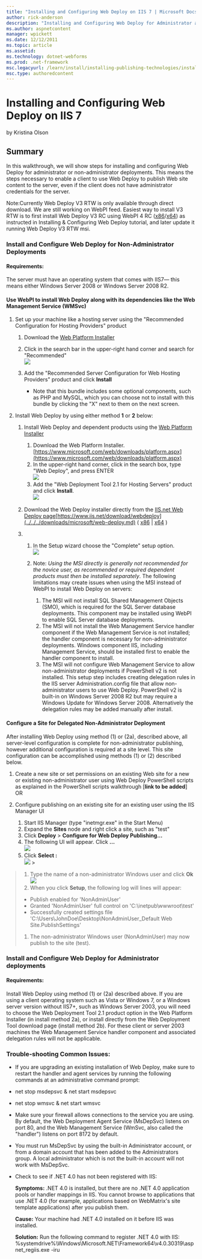 ```yaml
---
title: "Installing and Configuring Web Deploy on IIS 7 | Microsoft Docs"
author: rick-anderson
description: "Installing and Configuring Web Deploy for Administrator and non-administrator Deployments Summary In this walkthrough, we will show steps for installing and..."
ms.author: aspnetcontent
manager: wpickett
ms.date: 12/12/2011
ms.topic: article
ms.assetid: 
ms.technology: dotnet-webforms
ms.prod: .net-framework
msc.legacyurl: /learn/install/installing-publishing-technologies/installing-and-configuring-web-deploy
msc.type: authoredcontent
---
```

Installing and Configuring Web Deploy on IIS 7
====================
by Kristina Olson

## Summary

In this walkthrough, we will show steps for installing and configuring Web Deploy for administrator or non-administrator deployments. This means the steps necessary to enable a client to use Web Deploy to publish Web site content to the server, even if the client does not have administrator credentials for the server.

Note:Currently Web Deploy V3 RTW is only available through direct download. We are still working on WebPI feed. Easiest way to install V3 RTW is to first install Web Deploy V3 RC using WebPI 4 RC ([x86](https://download.microsoft.com/download/C/4/9/C4963E95-B3E7-4520-BD87-86BFEED90A1E/WebPlatformInstaller_x86.msi)/[x64](https://download.microsoft.com/download/C/4/9/C4963E95-B3E7-4520-BD87-86BFEED90A1E/WebPlatformInstaller_amd64.msi)) as instructed in  Installing &amp; Configuring Web Deploy tutorial, and later update it running Web Deploy V3 RTW msi.

### Install and Configure Web Deploy for Non-Administrator Deployments

#### Requirements:

The server must have an operating system that comes with IIS7— this means either Windows Server 2008 or Windows Server 2008 R2.

#### Use WebPI to install Web Deploy along with its dependencies like the Web Management Service (WMSvc)

1. Set up your machine like a hosting server using the "Recommended Configuration for Hosting Providers" product 

    1. Download the [Web Platform Installer](https://www.microsoft.com/web/downloads/platform.aspx)
    2. Click in the search bar in the upper-right hand corner and search for "Recommended"  
        [![](installing-and-configuring-web-deploy/_static/image2.png)](installing-and-configuring-web-deploy/_static/image1.png)
    3. Add the "Recommended Server Configuration for Web Hosting Providers" product and click **Install**

        - Note that this bundle includes some optional components, such as PHP and MySQL, which you can choose not to install with this bundle by clicking the "X" next to them on the next screen.
2. Install Web Deploy by using either method **1** or **2** below: 

    1. Install Web Deploy and dependent products using the [Web Platform Installer](https://www.microsoft.com/web/downloads/platform.aspx)

        1. Download the Web Platform Installer. [https://www.microsoft.com/web/downloads/platform.aspx](https://www.microsoft.com/web/downloads/platform.aspx)
        2. In the upper-right hand corner, click in the search box, type "Web Deploy", and press ENTER  
            [![](installing-and-configuring-web-deploy/_static/image4.png)](installing-and-configuring-web-deploy/_static/image3.png)
        3. Add the "Web Deployment Tool 2.1 for Hosting Servers" product and click **Install**.  
            ![](installing-and-configuring-web-deploy/_static/image5.png)
    2. Download the Web Deploy installer directly from the [IIS.net Web Deploy page](../../../downloads/microsoft/web-deploy.md)[https://www.iis.net/download/webdeploy](../../../downloads/microsoft/web-deploy.md) ( [x86](https://go.microsoft.com/fwlink/?LinkId=209115) | [x64](https://go.microsoft.com/fwlink/?LinkId=209116) )

    1. 1. In the Setup wizard choose the "Complete" setup option.  
             [![](installing-and-configuring-web-deploy/_static/image7.png)](installing-and-configuring-web-deploy/_static/image6.png)
        2. Note: *Using the MSI directly is generally not recommended for the novice user, as recommended or required dependent products must then be installed separately*. The following limitations may create issues when using the MSI instead of WebPI to install Web Deploy on servers: 

            1. The MSI will not install SQL Shared Management Objects (SMO), which is required for the SQL Server database deployments. This component may be installed using WebPI to enable SQL Server database deployments.
            2. The MSI will not install the Web Management Service handler component if the Web Management Service is not installed; the handler component is necessary for non-administrator deployments. Windows component IIS, including Management Service, should be installed first to enable the handler component to install.
            3. The MSI will not configure Web Management Service to allow non-administrator deployments if PowerShell v2 is not installed. This setup step includes creating delegation rules in the IIS server Administration.config file that allow non-administrator users to use Web Deploy. PowerShell v2 is built-in on Windows Server 2008 R2 but may require a Windows Update for Windows Server 2008. Alternatively the delegation rules may be added manually after install.

#### Configure a Site for Delegated Non-Administrator Deployment

After installing Web Deploy using method (1) or (2a), described above, all server-level configuration is complete for non-administrator publishing, however additional configuration is required at a site level. This site configuration can be accomplished using methods (1) or (2) described below.

1. Create a new site or set permissions on an existing Web site for a new or existing non-administrator user using Web Deploy PowerShell scripts as explained in the PowerShell scripts walkthrough [**link to be added**] OR
2. Configure publishing on an existing site for an existing user using the IIS Manager UI 

    1. Start IIS Manager (type "inetmgr.exe" in the Start Menu)
    2. Expand the **Sites** node and right click a site, such as "test"
    3. Click **Deploy** &gt; **Configure for Web Deploy Publishing...**
    4. The following UI will appear. Click **...**   
        [![](installing-and-configuring-web-deploy/_static/image9.png)](installing-and-configuring-web-deploy/_static/image8.png)
    5. Click **Select :**   
        [![](installing-and-configuring-web-deploy/_static/image11.png)](installing-and-configuring-web-deploy/_static/image10.png) &gt;

> 1. Type the name of a non-administrator Windows user and click **Ok**   
>     [![](installing-and-configuring-web-deploy/_static/image13.png)](installing-and-configuring-web-deploy/_static/image12.png)
> 2. When you click **Setup**, the following log will lines will appear:
> 
> - Publish enabled for 'NonAdminUser'
> - Granted 'NonAdminUser' full control on 'C:\inetpub\wwwroot\test'
> - Successfully created settings file 'C:\Users\JohnDoe\Desktop\NonAdminUser\_Default Web Site.PublishSettings'
> 
> 1. The non-administrator Windows user (NonAdminUser) may now publish to the site (test).


### Install and Configure Web Deploy for Administrator deployments

#### Requirements:

Install Web Deploy using method (1) or (2a) described above. If you are using a client operating system such as Vista or Windows 7, or a Windows server version without IIS7+, such as Windows Server 2003, you will need to choose the Web Deployment Tool 2.1 product option in the Web Platform Installer (in install method 2a), or install directly from the Web Deployment Tool download page (install method 2b). For these client or server 2003 machines the Web Management Service handler component and associated delegation rules will not be applicable.

### Trouble-shooting Common Issues:

- If you are upgrading an existing installation of Web Deploy, make sure to restart the handler and agent services by running the following commands at an administrative command prompt:
- net stop msdepsvc &amp; net start msdepsvc
- net stop wmsvc &amp; net start wmsvc
- Make sure your firewall allows connections to the service you are using. By default, the Web Deployment Agent Service (MsDepSvc) listens on port 80, and the Web Management Service (WmSvc, also called the "handler") listens on port 8172 by default.
- You must run MsDepSvc by using the built-in Administrator account, or from a domain account that has been added to the Administrators group. A local administrator which is not the built-in account will not work with MsDepSvc.
- Check to see if .NET 4.0 has not been registered with IIS: 

    **Symptoms:** .NET 4.0 is installed, but there are no .NET 4.0 application pools or handler mappings in IIS. You cannot browse to applications that use .NET 4.0 (for example, applications based on WebMatrix's site template applications) after you publish them.

    **Cause:** Your machine had .NET 4.0 installed on it before IIS was installed.

    **Solution:** Run the following command to register .NET 4.0 with IIS: %systemdrive%\Windows\Microsoft.NET\Framework64\v4.0.30319\aspnet\_regiis.exe -iru
